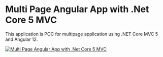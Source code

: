 # Multi Page Angular App with .Net Core 5 MVC

This application is POC for multipage application using .NET Core MVC 5 and Angular 12.



[![Multi Page Angular App with .Net Core 5 MVC](http://img.youtube.com/vi/nX_inqaAzOI/0.jpg)](https://www.youtube.com/watch?v=sezpcaWhgzk&feature=youtu.be&hd=1 "Multi Page Angular App with .Net Core 5 MVC")
